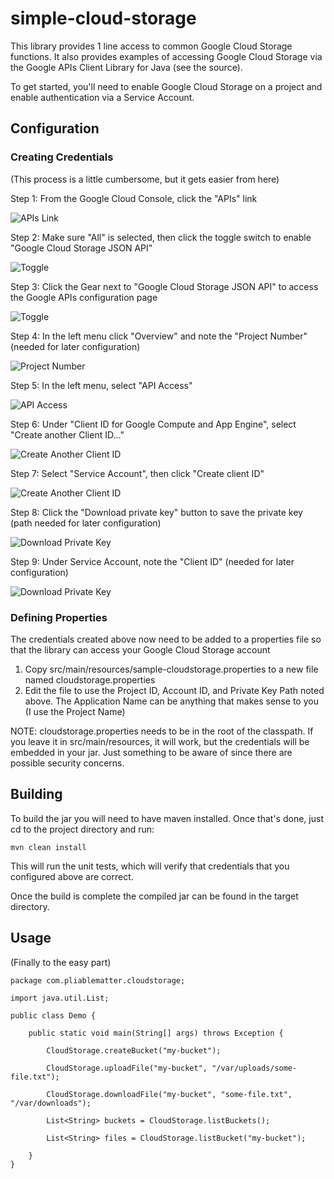 # simple-cloud-storage

This library provides 1 line access to common Google Cloud Storage functions. It also provides examples of accessing Google Cloud Storage via the Google APIs Client Library for Java (see the source).

To get started, you'll need to enable Google Cloud Storage on a project and enable authentication via a Service Account.

## Configuration

### Creating Credentials

(This process is a little cumbersome, but it gets easier from here)

Step 1: From the Google Cloud Console, click the "APIs" link

![APIs Link](https://raw.github.com/pliablematter/simple-cloud-storage/master/docs/images/apis-link.png)

Step 2: Make sure "All" is selected, then click the toggle switch to enable "Google Cloud Storage JSON API"

![Toggle](https://raw.github.com/pliablematter/simple-cloud-storage/master/docs/images/toggle.png)

Step 3: Click the Gear next to "Google Cloud Storage JSON API" to access the Google APIs configuration page

![Toggle](https://raw.github.com/pliablematter/simple-cloud-storage/master/docs/images/gear.png)

Step 4: In the left menu click "Overview" and note the "Project Number" (needed for later configuration)

![Project Number](https://raw.github.com/pliablematter/simple-cloud-storage/master/docs/images/project-number.png)

Step 5: In the left menu, select "API Access"

![API Access](https://raw.github.com/pliablematter/simple-cloud-storage/master/docs/images/api-access.png)

Step 6: Under "Client ID for Google Compute and App Engine", select "Create another Client ID..."

![Create Another Client ID](https://raw.github.com/pliablematter/simple-cloud-storage/master/docs/images/create-another-client-id.png)

Step 7: Select "Service Account", then click "Create client ID"

![Create Another Client ID](https://raw.github.com/pliablematter/simple-cloud-storage/master/docs/images/create-client-id.png)

Step 8: Click the "Download private key" button to save the private key (path needed for later configuration)

![Download Private Key](https://raw.github.com/pliablematter/simple-cloud-storage/master/docs/images/download-private-key.png)

Step 9: Under Service Account, note the "Client ID" (needed for later configuration)

![Download Private Key](https://raw.github.com/pliablematter/simple-cloud-storage/master/docs/images/client-id.png)

### Defining Properties

The credentials created above now need to be added to a properties file so that the library can access your Google Cloud Storage account

1. Copy src/main/resources/sample-cloudstorage.properties to a new file named cloudstorage.properties
2. Edit the file to use the Project ID, Account ID, and Private Key Path noted above. The Application Name can be anything that makes sense to you (I use the Project Name)

NOTE: cloudstorage.properties needs to be in the root of the classpath. If you leave it in src/main/resources, it will work, but the credentials will be embedded in your jar. Just something to be aware of since there are possible security concerns.

## Building

To build the jar you will need to have maven installed. Once that's done, just cd to the project directory and run:

`mvn clean install`

This will run the unit tests, which will verify that credentials that you configured above are correct.

Once the build is complete the compiled jar can be found in the target directory.

## Usage

(Finally to the easy part)

```
package com.pliablematter.cloudstorage;

import java.util.List;

public class Demo {

	public static void main(String[] args) throws Exception {
		
		CloudStorage.createBucket("my-bucket");
		
		CloudStorage.uploadFile("my-bucket", "/var/uploads/some-file.txt");
		
		CloudStorage.downloadFile("my-bucket", "some-file.txt", "/var/downloads");
		
		List<String> buckets = CloudStorage.listBuckets();
		
		List<String> files = CloudStorage.listBucket("my-bucket");

	}
}
```